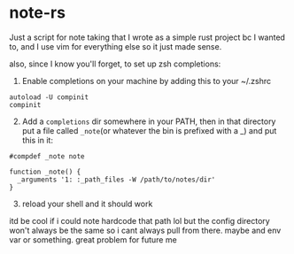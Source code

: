 # note-rs

Just a script for note taking that I wrote as a simple rust project bc I wanted to, and I use vim for everything else so it just made sense.

also, since I know you'll forget, to set up zsh completions:
1. Enable completions on your machine by adding this to your ~/.zshrc
```
autoload -U compinit
compinit
```
2. Add a `completions` dir somewhere in your PATH, then in that directory put a file called `_note`(or whatever the bin is prefixed with a \_) and put this in it:
```
#compdef _note note

function _note() {
  _arguments '1: :_path_files -W /path/to/notes/dir'
}
```
3. reload your shell and it should work

itd be cool if i could note hardcode that path lol but the config directory won't always be the same so i cant always pull from there. maybe and env var or something. great problem for future me
